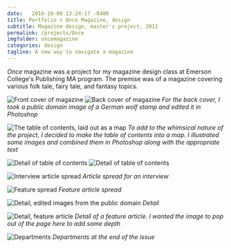 ```yaml
---
date:   2016-10-08 13:24:17 -0400
title: Portfolio > Once Magazine, design
subtitle: Magazine design, master's project, 2011
permalink: /projects/Once
imgfolder: oncemagazine
categories: design
tagline: A new way to navigate a magazine
---
```

*Once* magazine was a project for my magazine design class at Emerson College's Publishing MA program. The premise was of a magazine covering various folk tale, fairy tale, and fantasy topics. 

![Front cover of magazine](../../img/oncemagazine/1a-cover.jpg)
![Back cover of magazine](../../img/oncemagazine/1b-back-cover.jpg)
*For the back cover, I took a public domain image of a German wolf stamp and edited it in Photoshop*

![The table of contents, laid out as a map](../../img/oncemagazine/2a-toc-spread.jpg)
*To add to the whimsical nature of the project, I decided to make the table of contents into a map. I illustrated some images and combined them in Photoshop along with the appropriate text*

![Detail of table of contents](../../img/oncemagazine/2b-toc-detail-1.jpg)
![Detail of table of contents](../../img/oncemagazine/2c-toc-detail-2.jpg)

![Interview article spread](../../img/oncemagazine/3-troll-spread.jpg)
*Article spread for an interview*

![Feature spread](../../img/oncemagazine/4a-red-spread.jpg)
*Feature article spread*

![Detail, edited images from the public domain](../../img/oncemagazine/4b-red-detail.jpg)
*Detail*

![Detail, feature article](../../img/oncemagazine/5-fenrir-detail.jpg)
*Detail of a feature article. I wanted the image to pop out of the page here to add some depth*

![Departments](../../img/oncemagazine/6-dept-spread.jpg)
*Departments at the end of the issue*